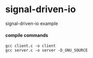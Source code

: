# signal-driven-io
signal-driven-io example

#### compile commands
```shell
gcc client.c -o client
gcc server.c -o server -D_GNU_SOURCE
```
